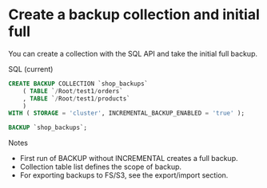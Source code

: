 # Create a backup collection and initial full

You can create a collection with the SQL API and take the initial full backup.

SQL (current)
```sql
CREATE BACKUP COLLECTION `shop_backups`
    ( TABLE `/Root/test1/orders`
    , TABLE `/Root/test1/products`
    )
WITH ( STORAGE = 'cluster', INCREMENTAL_BACKUP_ENABLED = 'true' );

BACKUP `shop_backups`;
```

Notes
- First run of BACKUP without INCREMENTAL creates a full backup.
- Collection table list defines the scope of backup.
- For exporting backups to FS/S3, see the export/import section.
